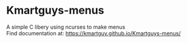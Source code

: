 # Kmartguys-menus
A simple C libery using ncurses to make menus  
Find documentation at: https://kmartguy.github.io/Kmartguys-menus/
